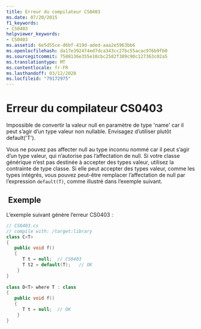 ```yaml
---
title: Erreur du compilateur CS0403
ms.date: 07/20/2015
f1_keywords:
- CS0403
helpviewer_keywords:
- CS0403
ms.assetid: 6e5d55ce-d6bf-419d-aded-aaa2e5963bb6
ms.openlocfilehash: da17e392474ed7dca343cc27bc55acac976b9fb0
ms.sourcegitcommit: 7588136e355e10cbc2582f389c90c127363c02a5
ms.translationtype: MT
ms.contentlocale: fr-FR
ms.lasthandoff: 03/12/2020
ms.locfileid: "79172975"
---
```

# <a name="compiler-error-cs0403"></a>Erreur du compilateur CS0403
Impossible de convertir la valeur null en paramètre de type 'name' car il peut s’agir d’un type valeur non nullable. Envisagez d’utiliser plutôt default('T').  
  
 Vous ne pouvez pas affecter null au type inconnu nommé car il peut s’agir d’un type valeur, qui n’autorise pas l’affectation de null. Si votre classe générique n’est pas destinée à accepter des types valeur, utilisez la contrainte de type classe. Si elle peut accepter des types valeur, comme les types intégrés, vous pouvez peut-être remplacer l’affectation de null par l’expression `default(T)`, comme illustré dans l’exemple suivant.  
  
## <a name="example"></a> Exemple  
 L’exemple suivant génère l’erreur CS0403 :  
  
```csharp  
// CS0403.cs  
// compile with: /target:library  
class C<T>  
{  
   public void f()  
   {  
      T t = null;  // CS0403  
      T t2 = default(T);   // OK  
    }  
}  
  
class D<T> where T : class
{  
   public void f()  
   {  
      T t = null;  // OK  
    }  
}  
```
